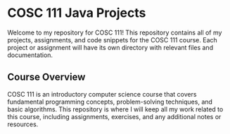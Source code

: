# COSC 111 Java Projects

Welcome to my repository for COSC 111! This repository contains all of my projects, assignments, and code snippets for the COSC 111 course. Each project or assignment will have its own directory with relevant files and documentation.

## Course Overview

COSC 111 is an introductory computer science course that covers fundamental programming concepts, problem-solving techniques, and basic algorithms. This repository is where I will keep all my work related to this course, including assignments, exercises, and any additional notes or resources.
